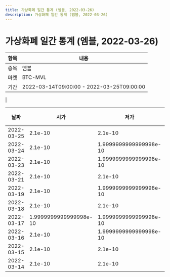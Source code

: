 ```yaml
---
title: 가상화폐 일간 통계 (엠블, 2022-03-26)
description: 가상화폐 일간 통계 (엠블, 2022-03-26)
---
```


가상화폐 일간 통계 (엠블, 2022-03-26)
===

|항목|내용|
|--|--|
|종목|엠블|
|마켓|BTC-MVL|\i|종류|일 단위 캔들|
|기간|2022-03-14T09:00:00 - 2022-03-25T09:00:00
|

|날짜|시가|저가|고가|종가|비고|
|--|--|--|--|--|--|
|2022-03-25|2.1e-10|2.1e-10|2.1e-10|2.1e-10|    |
|2022-03-24|2.1e-10|1.9999999999999998e-10|2.2000000000000002e-10|2.1e-10|    |
|2022-03-23|2.1e-10|1.9999999999999998e-10|2.1e-10|2.1e-10|    |
|2022-03-21|2.1e-10|2.1e-10|2.1e-10|2.1e-10|    |
|2022-03-19|2.1e-10|1.9999999999999998e-10|2.1e-10|2.1e-10|    |
|2022-03-18|2.1e-10|2.1e-10|2.1e-10|2.1e-10|    |
|2022-03-17|1.9999999999999998e-10|1.9999999999999998e-10|2.2000000000000002e-10|1.9999999999999998e-10|    |
|2022-03-16|2.1e-10|1.9999999999999998e-10|2.1e-10|1.9999999999999998e-10|    |
|2022-03-15|2.1e-10|2.1e-10|2.1e-10|2.1e-10|    |
|2022-03-14|2.1e-10|2.1e-10|2.1e-10|2.1e-10|    |
